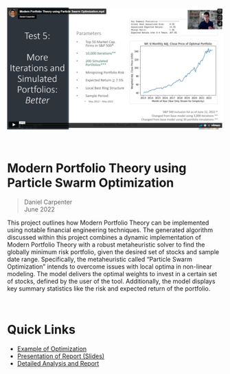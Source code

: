 [![Presentation of Project](img/Thumbnail.png)](https://vimeo.com/manage/videos/724082009?embedded=false&source=video_title&owner=179170794)

<br>

# Modern Portfolio Theory using Particle Swarm Optimization
> Daniel Carpenter  
> June 2022
   
This project outlines how Modern Portfolio Theory can be implemented using
notable financial engineering techniques. The generated algorithm
discussed within this project combines a dynamic implementation of Modern
Portfolio Theory with a robust metaheuristic solver to find the globally
minimum risk portfolio, given the desired set of stocks and sample date
range. Specifically, the metaheuristic called “Particle Swarm
Optimization” intends to overcome issues with local optima in non-linear
modeling. The model delivers the optimal weights to invest in a certain
set of stocks, defined by the user of the tool. Additionally, the model
displays key summary statistics like the risk and expected return of the
portfolio.

<br>

# Quick Links
* [Example of Optimization](Stock_Portfolio_Optimizer_Code/README.md)
* [Presentation of Report (Slides)](Presentation%20Slides.pdf)
* [Detailed Analysis and Report](Detailed%20Analysis/Detailed%20Analysis.pdf)